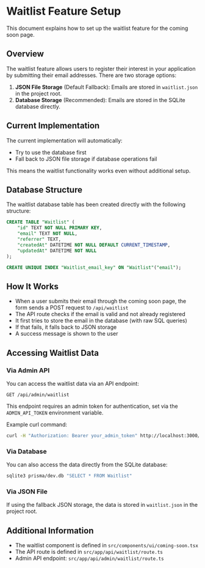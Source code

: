# Waitlist Feature Setup

This document explains how to set up the waitlist feature for the coming soon page.

## Overview

The waitlist feature allows users to register their interest in your application by submitting their email addresses. There are two storage options:

1. **JSON File Storage** (Default Fallback): Emails are stored in `waitlist.json` in the project root.
2. **Database Storage** (Recommended): Emails are stored in the SQLite database directly.

## Current Implementation

The current implementation will automatically:
- Try to use the database first
- Fall back to JSON file storage if database operations fail

This means the waitlist functionality works even without additional setup.

## Database Structure

The waitlist database table has been created directly with the following structure:

```sql
CREATE TABLE "Waitlist" (
    "id" TEXT NOT NULL PRIMARY KEY,
    "email" TEXT NOT NULL,
    "referrer" TEXT,
    "createdAt" DATETIME NOT NULL DEFAULT CURRENT_TIMESTAMP,
    "updatedAt" DATETIME NOT NULL
);

CREATE UNIQUE INDEX "Waitlist_email_key" ON "Waitlist"("email");
```

## How It Works

- When a user submits their email through the coming soon page, the form sends a POST request to `/api/waitlist`
- The API route checks if the email is valid and not already registered
- It first tries to store the email in the database (with raw SQL queries)
- If that fails, it falls back to JSON storage
- A success message is shown to the user

## Accessing Waitlist Data

### Via Admin API

You can access the waitlist data via an API endpoint:

```
GET /api/admin/waitlist
```

This endpoint requires an admin token for authentication, set via the `ADMIN_API_TOKEN` environment variable.

Example curl command:
```bash
curl -H "Authorization: Bearer your_admin_token" http://localhost:3000/api/admin/waitlist
```

### Via Database

You can also access the data directly from the SQLite database:

```bash
sqlite3 prisma/dev.db "SELECT * FROM Waitlist"
```

### Via JSON File

If using the fallback JSON storage, the data is stored in `waitlist.json` in the project root.

## Additional Information

- The waitlist component is defined in `src/components/ui/coming-soon.tsx`
- The API route is defined in `src/app/api/waitlist/route.ts`
- Admin API endpoint: `src/app/api/admin/waitlist/route.ts` 